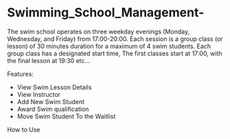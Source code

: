# Swimming_School_Management-
The swim school operates on three weekday evenings (Monday, Wednesday, and Friday) from 17:00-20:00. Each session is a group class (or lesson) of 30 minutes duration for a maximum of 4 swim students. Each group class has a designated start time, The first classes start at 17:00, with the final lesson at 19:30 etc...

Features:
- View Swim Lesson Details
- View Instructor
- Add New Swim Student
- Award Swim qualification
- Move Swim Student To the Waitlist


How to Use 
